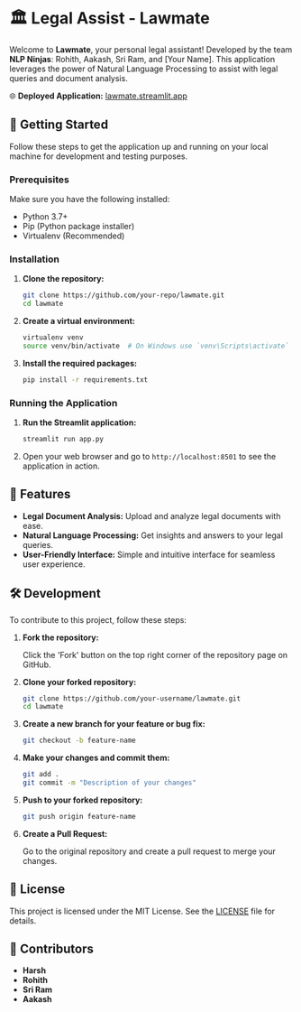 # 🏛️ Legal Assist - Lawmate

Welcome to **Lawmate**, your personal legal assistant! Developed by the team **NLP Ninjas**: Rohith, Aakash, Sri Ram, and [Your Name]. This application leverages the power of Natural Language Processing to assist with legal queries and document analysis.

🌐 **Deployed Application:** [lawmate.streamlit.app](https://lawmate.streamlit.app)

## 🚀 Getting Started

Follow these steps to get the application up and running on your local machine for development and testing purposes.

### Prerequisites

Make sure you have the following installed:

- Python 3.7+
- Pip (Python package installer)
- Virtualenv (Recommended)

### Installation

1. **Clone the repository:**

    ```bash
    git clone https://github.com/your-repo/lawmate.git
    cd lawmate
    ```

2. **Create a virtual environment:**

    ```bash
    virtualenv venv
    source venv/bin/activate  # On Windows use `venv\Scripts\activate`
    ```

3. **Install the required packages:**

    ```bash
    pip install -r requirements.txt
    ```

### Running the Application

1. **Run the Streamlit application:**

    ```bash
    streamlit run app.py
    ```

2. Open your web browser and go to `http://localhost:8501` to see the application in action.

## 🎨 Features

- **Legal Document Analysis:** Upload and analyze legal documents with ease.
- **Natural Language Processing:** Get insights and answers to your legal queries.
- **User-Friendly Interface:** Simple and intuitive interface for seamless user experience.

## 🛠️ Development

To contribute to this project, follow these steps:

1. **Fork the repository:**

    Click the 'Fork' button on the top right corner of the repository page on GitHub.

2. **Clone your forked repository:**

    ```bash
    git clone https://github.com/your-username/lawmate.git
    cd lawmate
    ```

3. **Create a new branch for your feature or bug fix:**

    ```bash
    git checkout -b feature-name
    ```

4. **Make your changes and commit them:**

    ```bash
    git add .
    git commit -m "Description of your changes"
    ```

5. **Push to your forked repository:**

    ```bash
    git push origin feature-name
    ```

6. **Create a Pull Request:**

    Go to the original repository and create a pull request to merge your changes.

## 📜 License

This project is licensed under the MIT License. See the [LICENSE](LICENSE) file for details.

## 🤝 Contributors

- **Harsh**
- **Rohith**
- **Sri Ram**
- **Aakash**
